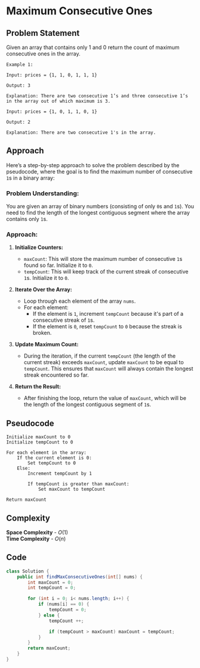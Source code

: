 # Maximum Consecutive Ones

## Problem Statement
Given an array that contains only 1 and 0 return the count of maximum consecutive ones in the array.
```
Example 1:

Input: prices = {1, 1, 0, 1, 1, 1}

Output: 3

Explanation: There are two consecutive 1’s and three consecutive 1’s in the array out of which maximum is 3.

Input: prices = {1, 0, 1, 1, 0, 1} 

Output: 2

Explanation: There are two consecutive 1's in the array. 
```
## Approach
Here’s a step-by-step approach to solve the problem described by the pseudocode, where the goal is to find the maximum number of consecutive `1`s in a binary array:

### Problem Understanding:
You are given an array of binary numbers (consisting of only `0`s and `1`s). You need to find the length of the longest contiguous segment where the array contains only `1`s.

### Approach:

1. **Initialize Counters:**
   - `maxCount`: This will store the maximum number of consecutive `1`s found so far. Initialize it to `0`.
   - `tempCount`: This will keep track of the current streak of consecutive `1`s. Initialize it to `0`.

2. **Iterate Over the Array:**
   - Loop through each element of the array `nums`.
   - For each element:
     - If the element is `1`, increment `tempCount` because it's part of a consecutive streak of `1`s.
     - If the element is `0`, reset `tempCount` to `0` because the streak is broken.

3. **Update Maximum Count:**
   - During the iteration, if the current `tempCount` (the length of the current streak) exceeds `maxCount`, update `maxCount` to be equal to `tempCount`. This ensures that `maxCount` will always contain the longest streak encountered so far.

4. **Return the Result:**
   - After finishing the loop, return the value of `maxCount`, which will be the length of the longest contiguous segment of `1`s.

## Pseudocode
```vbnet []
Initialize maxCount to 0
Initialize tempCount to 0

For each element in the array:
    If the current element is 0:
        Set tempCount to 0
    Else:
        Increment tempCount by 1

        If tempCount is greater than maxCount:
            Set maxCount to tempCount

Return maxCount
```

## Complexity
**Space Complexity** - $O(1)$  
**Time Complexity** - $O(n)$

## Code
```java []
class Solution {
    public int findMaxConsecutiveOnes(int[] nums) {
        int maxCount = 0;
        int tempCount = 0;

        for (int i = 0; i< nums.length; i++) {
            if (nums[i] == 0) {
                tempCount = 0;
            } else {
                tempCount ++;

                if (tempCount > maxCount) maxCount = tempCount;
            }
        }
        return maxCount;
    }
}
```